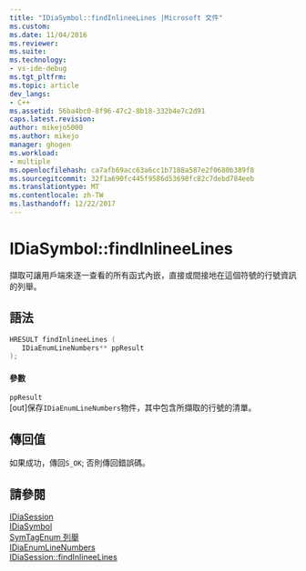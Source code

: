 ```yaml
---
title: "IDiaSymbol::findInlineeLines |Microsoft 文件"
ms.custom: 
ms.date: 11/04/2016
ms.reviewer: 
ms.suite: 
ms.technology:
- vs-ide-debug
ms.tgt_pltfrm: 
ms.topic: article
dev_langs:
- C++
ms.assetid: 56ba4bc0-8f96-47c2-8b18-332b4e7c2d91
caps.latest.revision: 
author: mikejo5000
ms.author: mikejo
manager: ghogen
ms.workload:
- multiple
ms.openlocfilehash: ca7afb69acc63a6cc1b7188a587e2f0680b389f8
ms.sourcegitcommit: 32f1a690fc445f9586d53698fc82c7debd784eeb
ms.translationtype: MT
ms.contentlocale: zh-TW
ms.lasthandoff: 12/22/2017
---
```

# <a name="idiasymbolfindinlineelines"></a>IDiaSymbol::findInlineeLines
擷取可讓用戶端來逐一查看的所有函式內嵌，直接或間接地在這個符號的行號資訊的列舉。  
  
## <a name="syntax"></a>語法  
  
```C++  
HRESULT findInlineeLines (   
   IDiaEnumLineNumbers** ppResult  
);  
```  
  
#### <a name="parameters"></a>參數  
 `ppResult`  
 [out]保存`IDiaEnumLineNumbers`物件，其中包含所擷取的行號的清單。  
  
## <a name="return-value"></a>傳回值  
 如果成功，傳回`S_OK`; 否則傳回錯誤碼。  
  
## <a name="see-also"></a>請參閱  
 [IDiaSession](../../debugger/debug-interface-access/idiasession.md)   
 [IDiaSymbol](../../debugger/debug-interface-access/idiasymbol.md)   
 [SymTagEnum 列舉](../../debugger/debug-interface-access/symtagenum.md)   
 [IDiaEnumLineNumbers](../../debugger/debug-interface-access/idiaenumlinenumbers.md)   
 [IDiaSession::findInlineeLines](../../debugger/debug-interface-access/idiasession-findinlineelines.md)